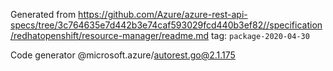 Generated from https://github.com/Azure/azure-rest-api-specs/tree/3c764635e7d442b3e74caf593029fcd440b3ef82//specification/redhatopenshift/resource-manager/readme.md tag: `package-2020-04-30`

Code generator @microsoft.azure/autorest.go@2.1.175


